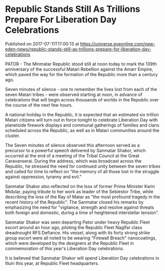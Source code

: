 # Republic Stands Still As Trillions Prepare For Liberation Day Celebrations
Published on 2017-07-11T17:00:13 at https://universe.eveonline.com/new-eden-news/republic-stands-still-as-trillions-prepare-for-liberation-day-celebrations

PATOR - The Minmatar Republic stood still at noon today to mark the 139th anniversary of the successful Matari Rebellion against the Amarr Empire, which paved the way for the formation of the Republic more than a century ago.

Seven minutes of silence - one to remember the lives lost from each of the seven Matari tribes - were observed starting at noon, in advance of celebrations that will begin across thousands of worlds in the Republic over the course of the next few hours.

A national holiday in the Republic, it is expected that an estimated six trillion Matari citizens will turn out in force tonight to celebrate Liberation Day with planetside firework displays and communal gatherings of families and clans scheduled across the Republic, as well as in Matari communities around the cluster.

The Seven minutes of silence observed this afternoon served as a precursor to a powerful speech delivered by Sanmatar Shakor, which occurred at the end of a meeting of the Tribal Council at the Great Caravanserai. During the address, which was broadcast across the Republic, he stressed the need for continued unity between the seven tribes and called for time to reflect on "the memory of all those lost in the struggle against oppression, tyranny and evil."

Sanmatar Shakor also reflected on the loss of former Prime Minister Karin Midular, paying tribute to her work as leader of the Sebiestor Tribe, while describing the loss of the Ray of Matar as "the most profound tragedy in the recent history of the Republic". The Sanmatar closed his remarks by emphasizing the need for "vigilance, strength and resolve against threats both foreign and domestic, during a time of heightened interstellar tension".

Sanmatar Shakor was seen departing Pator under heavy Republic Fleet escort around an hour ago, piloting the Republic Fleet Naglfar class dreadnought RFS Defiance. His vessel, along with its forty strong strike group escort were all noted to be wearing "Firewall Breach" nanocoatings, which were developed by the designers at the Republic Fleet in commemoration of this year's Liberation Day celebrations.

It is believed that Sanmatar Shakor will spend Liberation Day celebrations in Illuin this year, at Republic Fleet headquarters.
